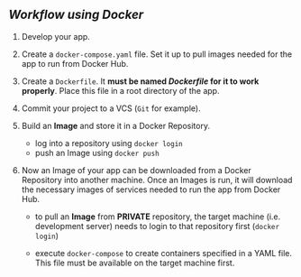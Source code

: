 ## ***Workflow using Docker***

1. Develop your app.


2. Create a `docker-compose.yaml` file. Set it up to pull images needed for the app to run from Docker Hub.


3. Create a `Dockerfile`. It **must be named ***Dockerfile*** for it to work properly**. Place this file in a root directory of the app.


4. Commit your project to a VCS (`Git` for example).


5. Build an **Image** and store it in a Docker Repository.
   * log into a repository using `docker login`
   * push an Image using `docker push`


6. Now an Image of your app can be downloaded from a Docker Repository into another machine. Once an Images is run, it will download the necessary images of services needed to run the app from Docker Hub.

   * to pull an **Image** from **PRIVATE** repository, the target machine (i.e. development server) needs to login to that repository first (`docker login`)

   * execute `docker-compose` to create containers specified in a YAML file. This file must be available on the target machine first.


        
